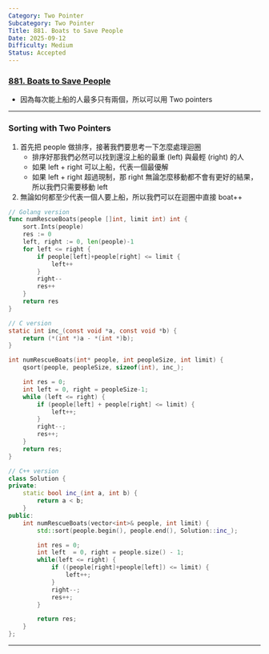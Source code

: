 ```yaml
---
Category: Two Pointer
Subcategory: Two Pointer
Title: 881. Boats to Save People
Date: 2025-09-12
Difficulty: Medium
Status: Accepted
---
```

### [881. Boats to Save People]

-   因為每次能上船的人最多只有兩個，所以可以用 Two pointers

---

### Sorting with Two Pointers

1.  首先把 people 做排序，接著我們要思考一下怎麼處理迴圈
    -   排序好那我們必然可以找到還沒上船的最重 (left) 與最輕 (right) 的人
    -   如果 left + right 可以上船，代表一個最優解
    -   如果 left + right 超過現制，那 right 無論怎麼移動都不會有更好的結果，所以我們只需要移動 left
2.  無論如何都至少代表一個人要上船，所以我們可以在迴圈中直接 boat++

```go []
// Golang version
func numRescueBoats(people []int, limit int) int {
    sort.Ints(people)
    res := 0
    left, right := 0, len(people)-1
    for left <= right {
        if people[left]+people[right] <= limit {
            left++
        }
        right--
        res++
    }
    return res  
}
```
```c []
// C version
static int inc_(const void *a, const void *b) {
    return (*(int *)a - *(int *)b);
}

int numRescueBoats(int* people, int peopleSize, int limit) {
    qsort(people, peopleSize, sizeof(int), inc_);

    int res = 0;
    int left = 0, right = peopleSize-1;
    while (left <= right) {
        if (people[left] + people[right] <= limit) {
            left++;
        }
        right--;
        res++;
    }
    return res;
}
```
```cpp []
// C++ version
class Solution {
private:
    static bool inc_(int a, int b) {
        return a < b;
    }
public:
    int numRescueBoats(vector<int>& people, int limit) {
        std::sort(people.begin(), people.end(), Solution::inc_);

        int res = 0;
        int left  = 0, right = people.size() - 1;
        while(left <= right) {
            if ((people[right]+people[left]) <= limit) {
                left++;
            }
            right--;
            res++;
        }

        return res;
    }
};
```

[881. Boats to Save People]: https://leetcode.com/problems/boats-to-save-people

---